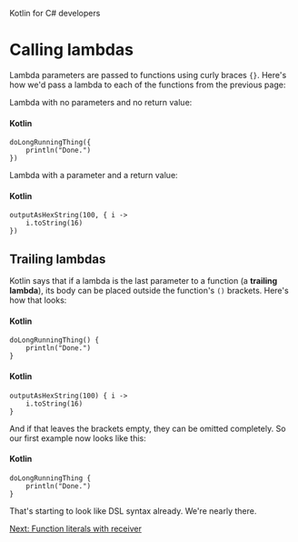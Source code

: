 Kotlin for C# developers
# Calling lambdas
Lambda parameters are passed to functions using curly braces `{}`. Here's how we'd pass a lambda to each of the functions from the previous page:

Lambda with no parameters and no return value:
#### Kotlin
```
doLongRunningThing({
    println("Done.")
})
```

Lambda with a parameter and a return value:
#### Kotlin
```
outputAsHexString(100, { i ->
	i.toString(16)
})
```

## Trailing lambdas
Kotlin says that if a lambda is the last parameter to a function (a **trailing lambda**), its body can be placed outside the function's `()` brackets. Here's how that looks:

#### Kotlin
```
doLongRunningThing() {
    println("Done.")
}
```

#### Kotlin
```
outputAsHexString(100) { i ->
    i.toString(16)
}
```

 And if that leaves the brackets empty, they can be omitted completely. So our first example now looks like this:

#### Kotlin
```
doLongRunningThing {
    println("Done.")
}
```

That's starting to look like DSL syntax already. We're nearly there.

[Next: Function literals with receiver](05.4.%20Function%20literals%20with%20receiver.md)
